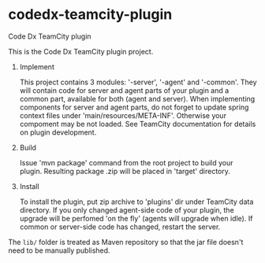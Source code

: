 # codedx-teamcity-plugin

 Code Dx TeamCity plugin

 This is the Code Dx TeamCity plugin project.

 1. Implement
    
    This project contains 3 modules: '<artifactId>-server', '<artifactId>-agent' and '<artifactId>-common'. They will contain code for server and agent parts of your plugin and a common part, available for both (agent and server). When implementing components for server and agent parts, do not forget to update spring context files under 'main/resources/META-INF'. Otherwise your compoment may be not loaded. See TeamCity documentation for details on plugin development.

 2. Build
 
    Issue 'mvn package' command from the root project to build your plugin. Resulting package <artifactId>.zip will be placed in 'target' directory. 
 
 3. Install
    
    To install the plugin, put zip archive to 'plugins' dir under TeamCity data directory. If you only changed agent-side code of your plugin, the upgrade will be perfomed 'on the fly' (agents will upgrade when idle). If common or server-side code has changed, restart the server.

The `lib/` folder is treated as Maven repository so that the jar file doesn't need to be manually published.
